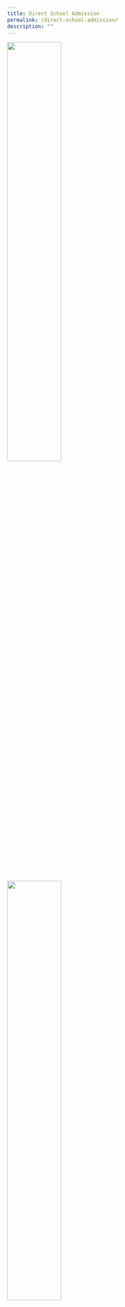```yaml
---
title: Direct School Admission
permalink: /direct-school-admission/
description: ""
---
```

<img src="/images/Basketball-Boys-1024x676.jpg" 
     style="width:50%">
<img src="/images/Dance-1024x668.jpg" 
     style="width:50%">
<img src="/images/Symphonic-Band-1024x683.jpg" 
     style="width:50%">
		 
**Direct School Admission (DSA-JC) Exercise 2022**

Anderson Serangoon Junior College (ASRJC) welcomes students with talent in various fields to apply for entry to the college through Direct School Admission (DSA). For more information on DSA, please refer to **[MOE DSA-JC website](https://www.moe.gov.sg/post-secondary/admissions/dsa).**

##### **1) DSA Talent Areas**

We are looking for students with talent in the following areas:

<table>
  <tr>
    <th>
			
Category 
	 
<th>


Selection Criteria</th>
  </tr>
	
  <tr>
    <td>
			
**Sports CCAs**
*   Badminton
*   Basketball
*   Football (Boys)
*   Hockey
*   Netball (Girls)
*   Shooting
*   Taekwondo (Poomsae)
*   Volleyball</td>
    <td> 	
		
			
	* Achievements/ Awards in National/Regional/International  Competitions
	* Representation at zonal/national competitions, national or club level
	* Track record in the chosen area of Sport

AND

*   Commendable performance at selection trial</td>
  </tr>
  <tr>
    <td>			
**Performing Arts CCAs**
*   Chinese Orchestra
*   Choir
*   Concert Band
*   Contemporary Dance
*   English Drama
*   Indian Dance
</td>
    <td> 
*   Achievements/Awards in SYF/ International Competitions
*   Achievements in Music/Dance/Drama Examinations
*   Track record in the chosen area of Performing Arts

AND

*   Commendable performance at audition </td>
  </tr>
  <tr>
    <td>
**Science, Technology, Engineering and Mathematics**
* Science and Technology
		</td>
    <td>
			
**Critical criteria:**

*   Strong knowledge in C++/Java/Python programming as demonstrated by competition/ certification

**Other useful criteria:**

 *   Participation in long term science research programmes, of at least 4 weeks, with tertiary institutions/A\*STAR Research Institutes etc. AND/OR
			
*   Participation in cluster/zonal/national/international science research based competitions. Priority will be given to applicants who have won top awards (e.g. Gold or Silver) in these competitions AND/OR
			
*   Carried out an extensive, independent inquiry-based project. There should be evidence of a prototype, or participation in competitions.</td>
	
  </tr>
  <tr>
    <td>
			
**Academic**

* Language Elective Programme – Tamil (TLEP)
		</td>
    <td>

	 * Participation in CCAs and /or competitions related to Tamil Language and Literature e.g.
    *   National Level Debate (Sorkalam)
    *   Competitions organised by MOE CPDD
    *   Competitions organized by external organisations such as Tamil Writers’ Association, Valar Tamil Iyakkam, Tamil Language Festival, Inter-Schools  competitions</td>
</table>

</body>
</html>

##### **2) Application Process**
<table>
  <tr>
    <th>
			
Category 
	 
<th>


Selection Criteria</th>
  </tr>
	
  <tr>
    <td>
			
**Step 1: Application**
</td>
    <td> 	
			
*   Submit online application form through this [**link**](http://dsa.asrjc.edu.sg/).
*   The deadline for the submission of online application forms is **Fri 15 July 2022**.
*   Applicants are **strongly encouraged** to submit their application well in advance of the deadline to be considered for Phase 1.
*   Applicants are required to attach scanned copies of the following along with their application:
    *   Secondary School Report book with Sec 3 Year-end and Sec 4 Mid-year results,  including copies of latest school academic results **if available**
    *   School CCA records
    *   Relevant certifications and/or records of achievement related to the area of talent
*   Applicants may go ahead to submit the application form first if the official documents are unavailable.</td>
  </tr>
  <tr>
    <td>			
**Step 2: Trials/Auditions**

</td>
    <td> 
			
*   Attend the in-person selection trials/auditions if shortlisted.  
    **Only shortlisted applicants will be notified by email to attend the trial.**</td>
  </tr>
  <tr>
    <td>
**Step 3: Interview**
		</td>
    <td>
*   Attend the in-person interview if shortlisted.  
			**Only shortlisted applicants will be notified by email to attend the interview.**
		
	</td>
  </tr>
  <tr>
    <td>
			
Special Note:
		</td>
    <td>
*   _Applicants who are not offered a place in Phase 1 need not resubmit, as all applications will be considered for both Phase 1 and 2 (if there is vacancy)._
*   _Successful DSA-JC candidates will gain admission to ASRJC in 2023 for their JC education as long as they meet the eligibility set by MOE for the two-year Junior College Course based on their GCE O-Level examinations results._
*   _Please note that successful DSA-JC candidates will **NOT** be allowed to participate in the Joint Admissions Exercise. They will also **NOT** be allowed to transfer to another school after the release of the GCE O-Level examination results._
*   _They are expected to honour their commitment to the DSA-JC schools and to participate in activities related to the talent selected in, for the duration of the programme admitted to. Applicants_ _admitted to **TLEP** must offer H2 Tamil Language and Literature and take part in the activities related to TLEP._
*   _Students who do not fulfil their DSA commitment without valid reason may be required to transfer out to another school._</td>
</table>
</body>
</html>

##### **3)** **Selection Process**

**Trials / Auditions**

Applicants will be shortlisted for trials/auditions based on evidence of the following aspects:

*   Track record, experience and commitment to the talent area.
*   Achievements, qualifications and certifications in the talent areas.

**Interviews**

Applicants will be shortlisted for interviews based on their performance at trials / auditions.

(Note: For students applying for DSA in the Science & Technology and Tamil Language Elective Programme, they will only be required to attend an interview.)

Shortlisted applicants from the trials will be required to attend an in-person interview to enable the College to better understand the:

*   Applicant’s interest/ passion for the specific talent area;
*   Applicant’s experiences (if any) in nurturing the specific talent area (e.g through school CCA, sport academies/ clubs or private coaching);
*   Applicant’s motivation for joining ASRJC;
*   Applicant’s ability to cope with JC curriculum.

##### **4) Details of Selection Trials/Auditions**

<style type="text/css">
.tg  {border-collapse:collapse;border-spacing:0;}
.tg td{border-color:black;border-style:solid;border-width:1px;font-family:Arial, sans-serif;font-size:16px;
  overflow:hidden;padding:10px 5px;word-break:normal;}
.tg th{border-color:black;border-style:solid;border-width:1px;font-family:Arial, sans-serif;font-size:16px;
  font-weight:normal;overflow:hidden;padding:10px 5px;word-break:normal;}
.tg .tg-cj86{background-color:#EBB963;color:#3A3A3A;font-weight:bold;text-align:center;vertical-align:top}
.tg .tg-dox4{background-color:#FFF;color:#3A3A3A;text-align:left;vertical-align:top}
.tg .tg-sm4r{background-color:#FFF;color:#3A3A3A;font-weight:bold;text-align:center;vertical-align:top}
.tg .tg-prnc{background-color:#FFF;color:#3A3A3A;text-align:left;vertical-align:middle}
.tg .tg-gbea{background-color:#CCC;color:#3A3A3A;font-weight:bold;text-align:center;vertical-align:top}
</style>
<table class="tg">
<thead>
  <tr>
    <th class="tg-gbea"><span style="font-weight:bold;font-style:inherit">Talent Areas</span></th>
    <th class="tg-gbea"><span style="font-weight:bold;font-style:inherit">Trials/ Auditions</span><br><span style="font-weight:bold;font-style:inherit">Schedule</span></th>
    <th class="tg-gbea"><span style="font-weight:bold;font-style:inherit">Performance Tasks/</span><br><span style="font-weight:bold;font-style:inherit">Instructions</span></th>
    <th class="tg-gbea"><span style="font-weight:bold;font-style:inherit">Contact Person</span></th>
  </tr>
</thead>
<tbody>
  <tr>
    <td class="tg-cj86" colspan="4"><span style="font-weight:bold;font-style:inherit">Sports</span></td>
  </tr>
  <tr>
    <td class="tg-sm4r"><span style="font-weight:bold;font-style:inherit">Badminton</span></td>
    <td class="tg-prnc"><span style="font-weight:inherit;font-style:inherit">1 June 3.30pm to 7.30pm</span><br><span style="font-weight:inherit;font-style:inherit">6 July 3.30pm to 6.30pm</span><br><span style="font-weight:inherit;font-style:inherit">9 July 9.00am to 12.00pm</span><br><span style="font-weight:inherit;font-style:inherit">23 July 9.00am to 12.00pm</span></td>
    <td class="tg-prnc"><span style="font-weight:inherit;font-style:inherit">Be in proper attire and have own racquet.</span><br><br><span style="font-weight:inherit;font-style:inherit">Venue:  ASRJC School Hall</span></td>
    <td class="tg-prnc"><span style="font-weight:inherit;font-style:inherit">Mr Alex Lee Kok Weng</span><br><br><a href="mailto:lee_kok_weng@schools.gov.sg"><span style="font-weight:inherit;font-style:inherit;text-decoration:none;color:#004454;background-color:transparent">lee_kok_weng@schools.gov.sg</span></a></td>
  </tr>
  <tr>
    <td class="tg-sm4r"><span style="font-weight:bold;font-style:inherit">Basketball</span></td>
    <td class="tg-prnc"><span style="font-weight:inherit;font-style:inherit">24 May 5.00pm to 8.00pm</span><br><span style="font-weight:inherit;font-style:inherit">26 May 5.00pm to 8.00pm</span><br><span style="font-weight:inherit;font-style:inherit">29 June 5.00pm to 8.00pm</span><br><span style="font-weight:inherit;font-style:inherit">6 July 5.00pm to 8.00pm</span><br><span style="font-weight:inherit;font-style:inherit">23 July 8.00am to 3.00pm</span><br><span style="font-weight:inherit;font-style:inherit">(Boys 8:00am to 11:00am,</span><br><span style="font-weight:inherit;font-style:inherit">Girls 1:00pm to 3:00pm)For all evening trials:</span><br><span style="font-weight:inherit;font-style:inherit">Boys: 6:00pm to 8:00pm</span><br><span style="font-weight:inherit;font-style:inherit">Girls: 5:00pm to 7:00pm</span></td>
    <td class="tg-prnc"><span style="font-weight:inherit;font-style:inherit">Be in proper attire.</span><br><br><span style="font-weight:inherit;font-style:inherit">Venue: Outdoor Basketball Court (Boys), Sheltered Basketball Court (Girls)</span></td>
    <td class="tg-prnc"><span style="font-weight:inherit;font-style:inherit">Ms Eleonor Rivera</span><br><br><a href="mailto:eleonor_serrano_rivera@schools.gov.sg"><span style="font-weight:inherit;font-style:inherit;text-decoration:none;color:#004454;background-color:transparent">eleonor_serrano_rivera@schools.gov.sg</span></a></td>
  </tr>
  <tr>
    <td class="tg-sm4r"><span style="font-weight:bold;font-style:inherit">Football</span></td>
    <td class="tg-prnc"><span style="font-weight:inherit;font-style:inherit">6 July 3.30pm to 5.30pm</span><br><span style="font-weight:inherit;font-style:inherit">8 July 3.30pm to 5.30pm</span><br><span style="font-weight:inherit;font-style:inherit">23 July 9.00am to 12.00pm</span></td>
    <td class="tg-prnc"><span style="font-weight:inherit;font-style:inherit">Bring proper attire (shoes and shin guards).</span><br><br><span style="font-weight:inherit;font-style:inherit">Venue: ASRJC Football field</span></td>
    <td class="tg-prnc"><span style="font-weight:inherit;font-style:inherit">Mr Tony Lee</span><br><br><a href="mailto:lee_dong_liang@schools.gov.sg"><span style="font-weight:inherit;font-style:inherit;text-decoration:none;color:#004454;background-color:transparent">lee_dong_liang@schools.gov.sg</span></a></td>
  </tr>
  <tr>
    <td class="tg-sm4r"><span style="font-weight:bold;font-style:inherit">Hockey</span></td>
    <td class="tg-prnc"><span style="font-weight:inherit;font-style:inherit">6 July 6.00pm to 7.30pm</span><br><span style="font-weight:inherit;font-style:inherit">23 July 10.00am to 12.00pm</span></td>
    <td class="tg-prnc"><span style="font-weight:inherit;font-style:inherit">Bring proper attire (shoes and shin guards) and hockey stick.</span><br><br><span style="font-weight:inherit;font-style:inherit">Venue: ASRJC Hockey ‘D’</span></td>
    <td class="tg-prnc"><span style="font-weight:inherit;font-style:inherit">Mr Peh Kar Liang</span><br><br><a href="mailto:peh_kar_liang@schools.gov.sg"><span style="font-weight:inherit;font-style:inherit;text-decoration:none;color:#004454;background-color:transparent">peh_kar_liang@schools.gov.sg</span></a></td>
  </tr>
  <tr>
    <td class="tg-sm4r"><span style="font-weight:bold;font-style:inherit">Netball</span></td>
    <td class="tg-prnc"><span style="font-weight:inherit;font-style:inherit">8 July 4.00pm to 7.00pm</span><br><span style="font-weight:inherit;font-style:inherit">23 July 8.00am to 11.00am</span></td>
    <td class="tg-prnc"><span style="font-weight:inherit;font-style:inherit">Be in proper attire.</span><br><br><span style="font-weight:inherit;font-style:inherit">Venue: ASRJC Netball Court</span></td>
    <td class="tg-prnc"><span style="font-weight:inherit;font-style:inherit">Mr Chang Shu Yuet</span><br><br><a href="mailto:chang_shu_yuet@schools.gov.sg"><span style="font-weight:inherit;font-style:inherit;text-decoration:none;color:#004454;background-color:transparent">chang_shu_yuet@schools.gov.sg</span></a></td>
  </tr>
  <tr>
    <td class="tg-sm4r"><span style="font-weight:bold;font-style:inherit">Volleyball</span></td>
    <td class="tg-prnc"><span style="font-weight:inherit;font-style:inherit">31 May 3.00pm to 5.00pm</span><br><span style="font-weight:inherit;font-style:inherit">02 June 3.00pm to 5.00pm</span><br><span style="font-weight:inherit;font-style:inherit">29 June 5.00pm to 7.00pm (Girls only)</span><br><span style="font-weight:inherit;font-style:inherit">1 July 5.00pm to 7.00pm (Boys only)</span><br><span style="font-weight:inherit;font-style:inherit">23 July 8.00am to 12.00pm</span></td>
    <td class="tg-dox4"><span style="font-weight:inherit;font-style:inherit">Be in proper attire.</span><br><br><span style="font-weight:inherit;font-style:inherit">Venue: ASRJC Multi-purpose Hall</span></td>
    <td class="tg-prnc"><span style="font-weight:inherit;font-style:inherit">Mr William Chua</span><br><br><a href="mailto:chua_wee_lian_william@schools.gov.sg"><span style="font-weight:inherit;font-style:inherit;text-decoration:none;color:#004454;background-color:transparent">chua_wee_lian_william@schools.gov.sg</span></a></td>
  </tr>
  <tr>
    <td class="tg-sm4r"><span style="font-weight:bold;font-style:inherit">Shooting</span></td>
    <td class="tg-dox4"><span style="font-weight:inherit;font-style:inherit">Interview only. Shortlisted students will be invited for an interview in Term 3.</span></td>
    <td class="tg-dox4"><span style="font-weight:inherit;font-style:inherit">Submit the following documents in your application:</span><br><span style="font-weight:inherit;font-style:inherit">- Past competition scores / records</span></td>
    <td class="tg-prnc"><span style="font-weight:inherit;font-style:inherit">Mr Kenneth Yang</span><br><br><a href="mailto:yang_wee_chin@schools.gov.sg"><span style="font-weight:inherit;font-style:inherit;text-decoration:none;color:#004454;background-color:transparent">yang_wee_chin@schools.gov.sg</span></a></td>
  </tr>
  <tr>
    <td class="tg-sm4r"><span style="font-weight:bold;font-style:inherit">Taekwondo </span></td>
    <td class="tg-dox4"><span style="font-weight:inherit;font-style:inherit">23 July 9.00am to 12.00pm</span><br><br><span style="font-weight:inherit;font-style:inherit"> </span></td>
    <td class="tg-dox4"><span style="font-weight:inherit;font-style:inherit">Submit the following documents in your application:</span><br><span style="font-weight:inherit;font-style:inherit">- Records of past achievements in competitions</span><br><span style="font-weight:inherit;font-style:inherit">- Photocopy of the Grading CardBring along the following during trial:</span><br><span style="font-weight:inherit;font-style:inherit">- Full Dobok (uniform)Venue: ASRJC Taekwondo Room</span></td>
    <td class="tg-prnc"><span style="font-weight:inherit;font-style:inherit">Mr Joe Lim</span><br><br><a href="mailto:lim_lek_ming_joe@schools.gov.sg"><span style="font-weight:inherit;font-style:inherit;text-decoration:none;color:#004454;background-color:transparent">lim_lek_ming_joe@schools.gov.sg</span></a></td>
  </tr>
  <tr>
    <td class="tg-cj86" colspan="4"><span style="font-weight:bold;font-style:inherit">Performing Arts</span></td>
  </tr>
  <tr>
    <td class="tg-sm4r"><span style="font-weight:bold;font-style:inherit">Chinese Orchestra</span></td>
    <td class="tg-prnc"><span style="font-weight:inherit;font-style:inherit">1 July 3.30pm to 5.30pm</span><br><span style="font-weight:inherit;font-style:inherit">8 July 3.30pm to 5.30pm</span><br><span style="font-weight:inherit;font-style:inherit">23 July 9:00am to 12:00pm</span></td>
    <td class="tg-dox4"><span style="font-weight:inherit;font-style:inherit">Prepare a piece of your choice.</span></td>
    <td class="tg-prnc"><span style="font-weight:inherit;font-style:inherit">Ms Charlotte Chua</span><br><br><a href="mailto:chua_charlotte@schools.gov.sg"><span style="font-weight:inherit;font-style:inherit;text-decoration:none;color:#004454;background-color:transparent">chua_charlotte@schools.gov.sg</span></a></td>
  </tr>
  <tr>
    <td class="tg-sm4r"><span style="font-weight:bold;font-style:inherit">Choir</span></td>
    <td class="tg-prnc"><span style="font-weight:inherit;font-style:inherit">29 June 3:00pm to 6:00pm</span><br><span style="font-weight:inherit;font-style:inherit">23 July 9:00am to 12:00pm</span></td>
    <td class="tg-dox4"><span style="font-weight:inherit;font-style:inherit">Applicants will be assessed on vocal range, pitch and rhythm. Applicants are also required to prepare a song that can best showcase their singing ability.</span></td>
    <td class="tg-prnc"><span style="font-weight:inherit;font-style:inherit">Mr Jason Tan</span><br><br><a href="mailto:tan_heng_huat_jason@schools.gov.sg"><span style="font-weight:inherit;font-style:inherit;text-decoration:none;color:#004454;background-color:transparent">tan_heng_huat_jason@schools.gov.sg</span></a></td>
  </tr>
  <tr>
    <td class="tg-sm4r"><span style="font-weight:bold;font-style:inherit">Concert Band</span></td>
    <td class="tg-prnc"><span style="font-weight:inherit;font-style:inherit">3 June 4.30pm to 6.30pm</span><br><span style="font-weight:inherit;font-style:inherit">8 July 4.30pm to 6.30pm</span><br><span style="font-weight:inherit;font-style:inherit">23 July 9.00am to 11.00am</span></td>
    <td class="tg-prnc"><span style="font-weight:inherit;font-style:inherit">Prepare the following:</span><br><span style="font-weight:inherit;font-style:inherit">All 12 major scales (2 octaves), where applicable; varying articulations may be tested. For percussionists: scales on mallet percussion.</span><br><span style="font-weight:inherit;font-style:inherit">2 contrasting etudes, concertos or studies. Band excerpts are not encouraged. For percussionists: one on snare drum and the other on either mallet percussion or timpani.</span></td>
    <td class="tg-prnc"><span style="font-weight:inherit;font-style:inherit">Ms Mabel Wang</span><br><br><a href="mailto:wang_shuhui@schools.gov.sg"><span style="font-weight:inherit;font-style:inherit;text-decoration:none;color:#004454;background-color:transparent">wang_shuhui@schools.gov.sg</span></a></td>
  </tr>
  <tr>
    <td class="tg-sm4r"><span style="font-weight:bold;font-style:inherit">Contemporary Dance</span></td>
    <td class="tg-prnc"><span style="font-weight:inherit;font-style:inherit">8 July 5.00pm to 7.00pm</span><br><span style="font-weight:inherit;font-style:inherit">9 July 9.00am to 1.00pm</span><br><span style="font-weight:inherit;font-style:inherit">23 July 9.00am to 1.00pm</span></td>
    <td class="tg-prnc"><span style="font-weight:inherit;font-style:inherit">Please come in appropriate dance attire.</span><br><br><span style="font-weight:inherit;font-style:inherit">The audition will comprise of class routines and the learning of a short repertoire.</span><br><span style="font-weight:inherit;font-style:inherit">*Optional: Candidates may prepare a solo showcase/ choreography of any genre (with music accompanied) to present dance skills and showmanship. The duration should be a minimum of 1 minute.</span></td>
    <td class="tg-prnc"><span style="font-weight:inherit;font-style:inherit">Ms Evon Lim</span><br><br><a href="mailto:li_wen_evon_lim@schools.gov.sg"><span style="font-weight:inherit;font-style:inherit;text-decoration:none;color:#004454;background-color:transparent">li_wen_evon_lim@schools.gov.sg</span></a></td>
  </tr>
  <tr>
    <td class="tg-sm4r"><span style="font-weight:bold;font-style:inherit">English Drama</span></td>
    <td class="tg-prnc"><span style="font-weight:inherit;font-style:inherit">8 July 3.00pm to 6.00pm</span><br><span style="font-weight:inherit;font-style:inherit">23 July 9.00am to 12.00pm</span></td>
    <td class="tg-prnc"><span style="font-weight:inherit;font-style:inherit">Choose two monologues and present them. Of these two monologues, one monologue should be from a local script, and one monologue should be from any other non-local script or poem. Each piece should be no more than two minutes.</span></td>
    <td class="tg-prnc"><span style="font-weight:inherit;font-style:inherit">Mr Tay Xiang Wei</span><br><br><a href="mailto:tay_xiang_wei@schools.gov.sg"><span style="font-weight:inherit;font-style:inherit;text-decoration:none;color:#004454;background-color:transparent">tay_xiang_wei@schools.gov.sg</span></a></td>
  </tr>
  <tr>
    <td class="tg-sm4r"><span style="font-weight:bold;font-style:inherit">Indian Dance</span></td>
    <td class="tg-prnc"><span style="font-weight:inherit;font-style:inherit">29 June 3.00pm to 6.00pm</span><br><span style="font-weight:inherit;font-style:inherit">23 July 9.00am to 11.00am</span></td>
    <td class="tg-prnc"><span style="font-weight:inherit;font-style:inherit">Prepare the following:</span><br><span style="font-weight:inherit;font-style:inherit">2-3 min Dance performance</span><br><span style="font-weight:inherit;font-style:inherit">Music CD for the dance performance.Submit through application form your records of achievements/awards (Dance &amp; Debate).Be in appropriate attire.</span></td>
    <td class="tg-prnc"><span style="font-weight:inherit;font-style:inherit">Mrs Sundraeswari Teckwani</span><br><br><a href="mailto:sundraeswari_haridas@schools.gov.sg"><span style="font-weight:inherit;font-style:inherit;text-decoration:none;color:#004454;background-color:transparent">sundraeswari_haridas@schools.gov.sg</span></a></td>
  </tr>
  <tr>
    <td class="tg-cj86" colspan="4"><span style="font-weight:bold;font-style:inherit">Clubs and Societies</span></td>
  </tr>
  <tr>
    <td class="tg-sm4r"><span style="font-weight:bold;font-style:inherit">Science and Technology</span></td>
    <td class="tg-dox4"><span style="font-weight:inherit;font-style:inherit">Interview only. Shortlisted students will be invited for an interview in Term 3</span></td>
    <td class="tg-dox4"><span style="font-weight:inherit;font-style:inherit">Submit through the application form link a portfolio (e.g. Certificates) that showcases your participation/awards in STEM-related activities e.g.</span><br><span style="font-weight:inherit;font-style:inherit">- Programming competitions</span><br><span style="font-weight:inherit;font-style:inherit">- Robotics competitions</span><br><span style="font-weight:inherit;font-style:inherit">- Research programmes and competitions (such as Singapore Science and Engineering Fair, Elementz Competition)</span></td>
    <td class="tg-prnc"><span style="font-weight:inherit;font-style:inherit">Mr Kelvin Soo</span><br><br><a href="mailto:soo_kah_wai_kelvin@schools.gov.sg"><span style="font-weight:inherit;font-style:inherit;text-decoration:none;color:#004454;background-color:transparent">soo_kah_wai_kelvin@schools.gov.sg</span></a></td>
  </tr>
  <tr>
    <td class="tg-cj86" colspan="4"><span style="font-weight:bold;font-style:inherit">Academic</span></td>
  </tr>
  <tr>
    <td class="tg-sm4r"><span style="font-weight:bold;font-style:inherit">Language Elective Programme - Tamil</span></td>
    <td class="tg-dox4"><span style="font-weight:inherit;font-style:inherit">Interview only. Shortlisted students will be invited for an interview in Term 3</span></td>
    <td class="tg-dox4"><span style="font-weight:inherit;font-style:inherit">Submit through the application form link a portfolio that showcases strength in Tamil Language e.g.</span><br><br><span style="font-weight:inherit;font-style:inherit">National Level Debate (Sorkalam)</span><br><span style="font-weight:inherit;font-style:inherit">MOE, CPDD organised competitions</span><br><span style="font-weight:inherit;font-style:inherit">External organisations competitions related to Tamil Lang such as Tamil Writers’ Association, Valar Tamil Iyakkam, Tamil Language Festival, Inter-Schools competitions</span></td>
    <td class="tg-prnc"><span style="font-weight:inherit;font-style:inherit">Mr Veeramuthu Ganesan</span><br><br><a href="mailto:veeramuthu_ganesan@schools.gov.sg"><span style="font-weight:inherit;font-style:inherit;text-decoration:none;color:#004454;background-color:transparent">veeramuthu_ganesan@schools.gov.sg</span></a></td>
  </tr>
</tbody>
</table>





| Talent Areas | Trials/ Auditions<br>Schedule | Performance Tasks/<br>Instructions | Contact Person | H3 Grade | Marks (%) |
|:---:|:---:|:---:|:---:|---|---|
| Sports |  |  |  | Distinction | 70-100 |
| Badminton | 1 June 3.30pm to 7.30pm<br>6 July 3.30pm to 6.30pm<br>9 July 9.00am to 12.00pm<br>23 July 9.00am to 12.00pm | Be in proper attire and have own racquet.<br><br>Venue: ASRJC School Hall | Mr Alex Lee Kok Weng<br><br>lee_kok_weng@schools.gov.sg | Merit | 55-69 |
| Basketball | 24 May 5.00pm to 8.00pm<br>26 May 5.00pm to 8.00pm<br>29 June 5.00pm to 8.00pm<br>6 July 5.00pm to 8.00pm<br>23 July 8.00am to 3.00pm<br>(Boys 8:00am to 11:00am,<br>Girls 1:00pm to 3:00pm)For all evening trials:<br>Boys: 6:00pm to 8:00pm<br>Girls: 5:00pm to 7:00pm | Be in proper attire.<br><br>Venue: Outdoor Basketball Court (Boys), Sheltered Basketball Court (Girls) | Ms Eleonor Rivera<br><br>eleonor_serrano_rivera@schools.gov.sg | Pass | 45-54 |
| Football | 6 July 3.30pm to 5.30pm<br>8 July 3.30pm to 5.30pm<br>23 July 9.00am to 12.00pm | Bring proper attire (shoes and shin guards).<br><br>Venue: ASRJC Football field | Mr Tony Lee<br><br>lee_dong_liang@schools.gov.sg | Ungraded | 0-44 |
| Hockey | 6 July 6.00pm to 7.30pm<br>23 July 10.00am to 12.00pm | Bring proper attire (shoes and shin guards) and hockey stick.<br><br>Venue: ASRJC Hockey ‘D’ | Mr Peh Kar Liang<br><br>peh_kar_liang@schools.gov.sg |  |  |
| Netball | 8 July 4.00pm to 7.00pm<br>23 July 8.00am to 11.00am | Be in proper attire.<br><br>Venue: ASRJC Netball Court | Mr Chang Shu Yuet<br><br>chang_shu_yuet@schools.gov.sg |  |  |
| Volleyball | 31 May 3.00pm to 5.00pm<br>02 June 3.00pm to 5.00pm<br>29 June 5.00pm to 7.00pm (Girls only)<br>1 July 5.00pm to 7.00pm (Boys only)<br>23 July 8.00am to 12.00pm | Be in proper attire.<br><br>Venue: ASRJC Multi-purpose Hall | Mr William Chua<br><br>chua_wee_lian_william@schools.gov.sg |  |  |
| Shooting | Interview only. Shortlisted students will be invited for an interview in Term 3. | Submit the following documents in your application:<br>- Past competition scores / records | Mr Kenneth Yang<br><br>yang_wee_chin@schools.gov.sg |  |  |
| Taekwondo | 23 July 9.00am to 12.00pm<br> | Submit the following documents in your application:<br>- Records of past achievements in competitions<br>- Photocopy of the Grading CardBring along the following during trial:<br>- Full Dobok (uniform)Venue: ASRJC Taekwondo Room | Mr Joe Lim<br><br>lim_lek_ming_joe@schools.gov.sg |  |  |
| Performing Arts |  |  |  |  |  |
| Chinese Orchestra | 1 July 3.30pm to 5.30pm<br>8 July 3.30pm to 5.30pm<br>23 July 9:00am to 12:00pm | Prepare a piece of your choice. | Ms Charlotte Chua<br><br>chua_charlotte@schools.gov.sg |  |  |
| Choir | 29 June 3:00pm to 6:00pm<br>23 July 9:00am to 12:00pm | Applicants will be assessed on vocal range, pitch and rhythm. Applicants are also required to prepare a song that can best showcase their singing ability. | Mr Jason Tan<br><br>tan_heng_huat_jason@schools.gov.sg |  |  |
| Concert Band | 3 June 4.30pm to 6.30pm<br>8 July 4.30pm to 6.30pm<br>23 July 9.00am to 11.00am | Prepare the following:<br>All 12 major scales (2 octaves), where applicable; varying articulations may be tested. For percussionists: scales on mallet percussion.<br>2 contrasting etudes, concertos or studies. Band excerpts are not encouraged. For percussionists: one on snare drum and the other on either mallet percussion or timpani. | Ms Mabel Wang<br><br>wang_shuhui@schools.gov.sg |  |  |
| Contemporary Dance | 8 July 5.00pm to 7.00pm<br>9 July 9.00am to 1.00pm<br>23 July 9.00am to 1.00pm | Please come in appropriate dance attire.<br><br>The audition will comprise of class routines and the learning of a short repertoire.<br>*Optional: Candidates may prepare a solo showcase/ choreography of any genre (with music accompanied) to present dance skills and showmanship. The duration should be a minimum of 1 minute. | Ms Evon Lim<br><br>li_wen_evon_lim@schools.gov.sg |  |  |
| English Drama | 8 July 3.00pm to 6.00pm<br>23 July 9.00am to 12.00pm | Choose two monologues and present them. Of these two monologues, one monologue should be from a local script, and one monologue should be from any other non-local script or poem. Each piece should be no more than two minutes. | Mr Tay Xiang Wei<br><br>tay_xiang_wei@schools.gov.sg |  |  |
| Indian Dance | 29 June 3.00pm to 6.00pm<br>23 July 9.00am to 11.00am | Prepare the following:<br>2-3 min Dance performance<br>Music CD for the dance performance.Submit through application form your records of achievements/awards (Dance & Debate).Be in appropriate attire. | Mrs Sundraeswari Teckwani<br><br>sundraeswari_haridas@schools.gov.sg |  |  |
| Clubs and Societies |  |  |  |  |  |
| Science and Technology | Interview only. Shortlisted students will be invited for an interview in Term 3 | Submit through the application form link a portfolio (e.g. Certificates) that showcases your participation/awards in STEM-related activities e.g.<br>- Programming competitions<br>- Robotics competitions<br>- Research programmes and competitions (such as Singapore Science and Engineering Fair, Elementz Competition) | Mr Kelvin Soo<br><br>soo_kah_wai_kelvin@schools.gov.sg |  |  |
| Academic |  |  |  |  |  |
| Language Elective Programme - Tamil | Interview only. Shortlisted students will be invited for an interview in Term 3 | Submit through the application form link a portfolio that showcases strength in Tamil Language e.g.<br><br>National Level Debate (Sorkalam)<br>MOE, CPDD organised competitions<br>External organisations competitions related to Tamil Lang such as Tamil Writers’ Association, Valar Tamil Iyakkam, Tamil Language Festival, Inter-Schools competitions | Mr Veeramuthu Ganesan<br><br>veeramuthu_ganesan@schools.gov.sg |  |  |